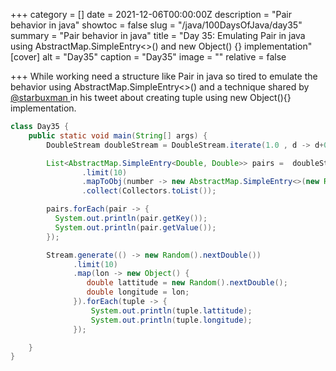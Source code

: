 +++
category = []
date = 2021-12-06T00:00:00Z
description = "Pair behavior in java"
showtoc = false
slug = "/java/100DaysOfJava/day35"
summary = "Pair behavior in java"
title = "Day 35: Emulating Pair in java using AbstractMap.SimpleEntry<>() and new Object() {} implementation"
[cover]
alt = "Day35"
caption = "Day35"
image = ""
relative = false

+++
While working need a structure like Pair in java so tired to emulate the behavior using AbstractMap.SimpleEntry<>() and a technique shared by [@starbuxman ](https://twitter.com/starbuxman/status/1449685459492212740)in his tweet about creating tuple using new Object(){} implementation.

```java
class Day35 {
    public static void main(String[] args) {
        DoubleStream doubleStream = DoubleStream.iterate(1.0 , d -> d+0.5);

        List<AbstractMap.SimpleEntry<Double, Double>> pairs =  doubleStream
                .limit(10)
                .mapToObj(number -> new AbstractMap.SimpleEntry<>(new Random().nextDouble(), number))
                .collect(Collectors.toList());

        pairs.forEach(pair -> {
          System.out.println(pair.getKey());
          System.out.println(pair.getValue());
        });

        Stream.generate(() -> new Random().nextDouble())
              .limit(10)
              .map(lon -> new Object() {
                 double lattitude = new Random().nextDouble();
                 double longitude = lon;
              }).forEach(tuple -> {
                  System.out.println(tuple.lattitude);
                  System.out.println(tuple.longitude);
              });

    }
}
```